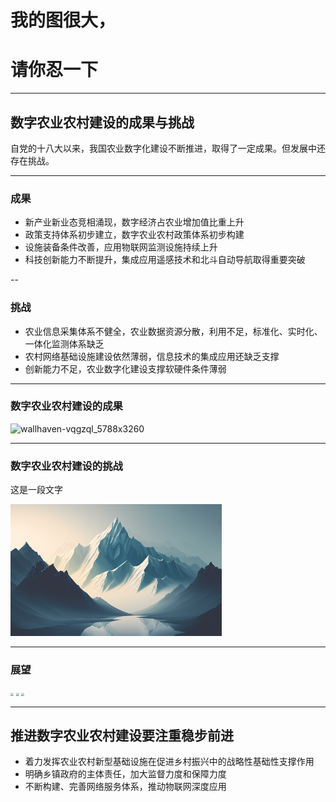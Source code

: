 # 我的图很大，
# 请你忍一下

---

## 数字农业农村建设的成果与挑战

自党的十八大以来，我国农业数字化建设不断推进，取得了一定成果。但发展中还存在挑战。

---

### 成果

- 新产业新业态竞相涌现，数字经济占农业增加值比重上升
- 政策支持体系初步建立，数字农业农村政策体系初步构建
- 设施装备条件改善，应用物联网监测设施持续上升
- 科技创新能力不断提升，集成应用遥感技术和北斗自动导航取得重要突破

--

### 挑战

- 农业信息采集体系不健全，农业数据资源分散，利用不足，标准化、实时化、一体化监测体系缺乏
- 农村网络基础设施建设依然薄弱，信息技术的集成应用还缺乏支撑
- 创新能力不足，农业数字化建设支撑软硬件条件薄弱

---

### 数字农业农村建设的成果

<img class="r-stretch" src="/slide/markdown/test.assets/wallhaven-vqgzql_5788x3260.png" alt="wallhaven-vqgzql_5788x3260" />

---

### 数字农业农村建设的挑战

这是一段文字

<img class="r-stretch" src="/slide/markdown/test.assets/wallhaven-weq8y7_2560x1600.png" alt="wallhaven-weq8y7_2560x1600" style="zoom:33%;" />

---

### 展望

<div class="r-stack">
    <img class="fragment" src="/slide/markdown/test.assets/011.png" style="zoom:30%;">
    <img class="fragment" src="/slide/markdown/test.assets/012.png" style="zoom:30%;">
    <img class="fragment" src="/slide/markdown/test.assets/013.png" style="zoom:30%;">
</div>


---



## 推进数字农业农村建设要注重稳步前进

- 着力发挥农业农村新型基础设施在促进乡村振兴中的战略性基础性支撑作用
- 明确乡镇政府的主体责任，加大监督力度和保障力度
- 不断构建、完善网络服务体系，推动物联网深度应用




